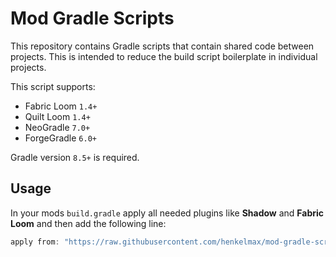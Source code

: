 # Mod Gradle Scripts

This repository contains Gradle scripts that contain shared code between projects.
This is intended to reduce the build script boilerplate in individual projects.

This script supports:

- Fabric Loom `1.4+`
- Quilt Loom `1.4+`
- NeoGradle `7.0+`
- ForgeGradle `6.0+`


Gradle version `8.5+` is required.

## Usage

In your mods `build.gradle` apply all needed plugins like **Shadow** and **Fabric Loom** and then add the following line:

``` groovy
apply from: "https://raw.githubusercontent.com/henkelmax/mod-gradle-scripts/${mod_gradle_script_version}/mod.gradle"
```
